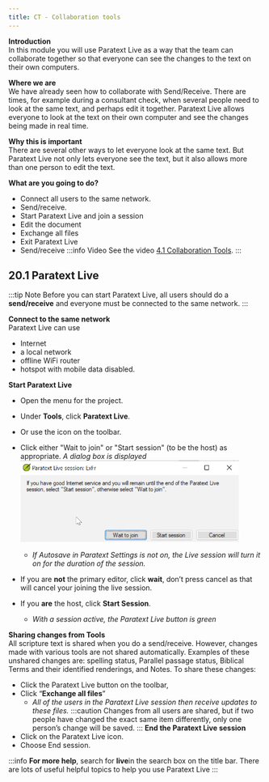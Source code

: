 ```yaml
---
title: CT - Collaboration tools
---
```

**Introduction**  
In this module you will use Paratext Live as a way that the team can collaborate together so that everyone can see the changes to the text on their own computers.

**Where we are**  
We have already seen how to collaborate with Send/Receive. There are times, for example during a consultant check, when several people need to look at the same text, and perhaps edit it together. Paratext Live allows everyone to look at the text on their own computer and see the changes being made in real time.

**Why this is important**  
There are several other ways to let everyone look at the same text. But Paratext Live not only lets everyone see the text, but it also allows more than one person to edit the text.

**What are you going to do?**  
- Connect all users to the same network.
- Send/receive.
- Start Paratext Live and join a session
- Edit the document
- Exchange all files
- Exit Paratext Live
- Send/receive
:::info Video
See the video [4.1 Collaboration Tools](https://vimeo.com/641947293).
:::




## 20.1 Paratext Live
:::tip Note
Before you can start Paratext Live, all users should do a **send/receive** and everyone must be connected to the same network.
:::

**Connect to the same network**  
Paratext Live can use  
- Internet
- a local network
- offline WiFi router
- hotspot with mobile data disabled.

**Start Paratext Live**  
- Open the menu for the project.
- Under **Tools**, click **Paratext Live**.
- Or use the icon on the toolbar.  
- Click either "Wait to join" or "Start session" (to be the host) as appropriate. 
   *A dialog box is displayed*  
    ![](../media/090e8af3c816f38bb148c7a51a9eb7ba.png)
   - *If Autosave in Paratext Settings is not on, the Live session will turn it on for the duration of the session.*

- If you are **not** the primary editor, click **wait**, don’t press cancel as that will cancel your joining the live session.
- If you **are** the host, click **Start Session**.
   - *With a session active, the Paratext Live button is green*

**Sharing changes from Tools**  
All scripture text is shared when you do a send/receive. However, changes made with various tools are not shared automatically. Examples of these unshared changes are: spelling status, Parallel passage status, Biblical Terms and their identified renderings, and Notes. To share these changes:

- Click the Paratext Live button on the toolbar,
- Click “**Exchange all files**”  
   - *All of the users in the Paratext Live session then receive updates to these files.*
:::caution
Changes from all users are shared, but if two people have changed the exact same item differently, only one person’s change will be saved.
:::
**End the Paratext Live session**  
- Click on the Paratext Live  icon.
- Choose End session.

:::info
**For more help**, search for **live**in the search box on the title bar. There are lots of useful helpful topics to help you use Paratext Live
:::
